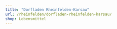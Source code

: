 ```yaml
---
title: "Dorfladen Rheinfelden-Karsau"
url: /rheinfelden/dorfladen-rheinfelden-karsau/
shop: Lebensmittel
---
```

